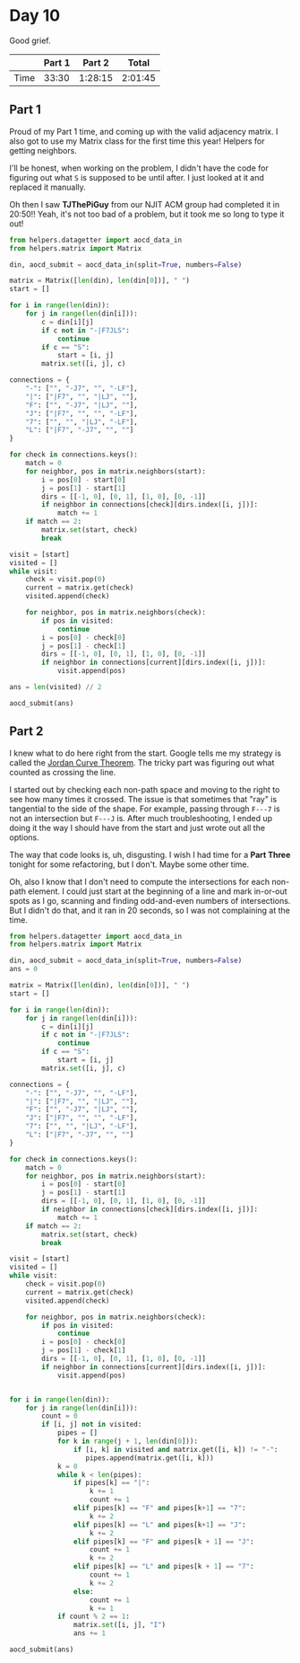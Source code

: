 # Day 10
Good grief.

|      | Part 1 | Part 2  | Total   |
|------|--------|---------|---------|
| Time | 33:30  | 1:28:15 | 2:01:45 |

## Part 1
Proud of my Part 1 time, and coming up with the valid adjacency matrix. I also got to use my Matrix class for the first time this year! Helpers for getting neighbors.

I'll be honest, when working on the problem, I didn't have the code for figuring out what `S` is supposed to be until after. I just looked at it and replaced it manually.

Oh then I saw **TJThePiGuy** from our NJIT ACM group had completed it in 20:50!! Yeah, it's not too bad of a problem, but it took me so long to type it out!
```python
from helpers.datagetter import aocd_data_in
from helpers.matrix import Matrix

din, aocd_submit = aocd_data_in(split=True, numbers=False)

matrix = Matrix([len(din), len(din[0])], " ")
start = []

for i in range(len(din)):
    for j in range(len(din[i])):
        c = din[i][j]
        if c not in "-|F7JLS":
            continue
        if c == "S":
            start = [i, j]
        matrix.set([i, j], c)

connections = {
    "-": ["", "-J7", "", "-LF"],
    "|": ["|F7", "", "|LJ", ""],
    "F": ["", "-J7", "|LJ", ""],
    "J": ["|F7", "", "", "-LF"],
    "7": ["", "", "|LJ", "-LF"],
    "L": ["|F7", "-J7", "", ""]
}

for check in connections.keys():
    match = 0
    for neighbor, pos in matrix.neighbors(start):
        i = pos[0] - start[0]
        j = pos[1] - start[1]
        dirs = [[-1, 0], [0, 1], [1, 0], [0, -1]]
        if neighbor in connections[check][dirs.index([i, j])]:
            match += 1
    if match == 2:
        matrix.set(start, check)
        break

visit = [start]
visited = []
while visit:
    check = visit.pop(0)
    current = matrix.get(check)
    visited.append(check)

    for neighbor, pos in matrix.neighbors(check):
        if pos in visited:
            continue
        i = pos[0] - check[0]
        j = pos[1] - check[1]
        dirs = [[-1, 0], [0, 1], [1, 0], [0, -1]]
        if neighbor in connections[current][dirs.index([i, j])]:
            visit.append(pos)

ans = len(visited) // 2

aocd_submit(ans)
```

## Part 2
I knew what to do here right from the start. Google tells me my strategy is called the [Jordan Curve Theorem](https://en.wikipedia.org/wiki/Jordan_curve_theorem). The tricky part was figuring out what counted as crossing the line.

I started out by checking each non-path space and moving to the right to see how many times it crossed. The issue is that sometimes that "ray" is tangential to the side of the shape. For example, passing through `F---7` is not an intersection but `F---J` is. After much troubleshooting, I ended up doing it the way I should have from the start and just wrote out all the options.

The way that code looks is, uh, disgusting. I wish I had time for a **Part Three** tonight for some refactoring, but I don't. Maybe some other time.

Oh, also I know that I don't need to compute the intersections for each non-path element. I could just start at the beginning of a line and mark in-or-out spots as I go, scanning and finding odd-and-even numbers of intersections. But I didn't do that, and it ran in 20 seconds, so I was not complaining at the time.
```python
from helpers.datagetter import aocd_data_in
from helpers.matrix import Matrix

din, aocd_submit = aocd_data_in(split=True, numbers=False)
ans = 0

matrix = Matrix([len(din), len(din[0])], " ")
start = []

for i in range(len(din)):
    for j in range(len(din[i])):
        c = din[i][j]
        if c not in "-|F7JLS":
            continue
        if c == "S":
            start = [i, j]
        matrix.set([i, j], c)

connections = {
    "-": ["", "-J7", "", "-LF"],
    "|": ["|F7", "", "|LJ", ""],
    "F": ["", "-J7", "|LJ", ""],
    "J": ["|F7", "", "", "-LF"],
    "7": ["", "", "|LJ", "-LF"],
    "L": ["|F7", "-J7", "", ""]
}

for check in connections.keys():
    match = 0
    for neighbor, pos in matrix.neighbors(start):
        i = pos[0] - start[0]
        j = pos[1] - start[1]
        dirs = [[-1, 0], [0, 1], [1, 0], [0, -1]]
        if neighbor in connections[check][dirs.index([i, j])]:
            match += 1
    if match == 2:
        matrix.set(start, check)
        break

visit = [start]
visited = []
while visit:
    check = visit.pop(0)
    current = matrix.get(check)
    visited.append(check)

    for neighbor, pos in matrix.neighbors(check):
        if pos in visited:
            continue
        i = pos[0] - check[0]
        j = pos[1] - check[1]
        dirs = [[-1, 0], [0, 1], [1, 0], [0, -1]]
        if neighbor in connections[current][dirs.index([i, j])]:
            visit.append(pos)


for i in range(len(din)):
    for j in range(len(din[i])):
        count = 0
        if [i, j] not in visited:
            pipes = []
            for k in range(j + 1, len(din[0])):
                if [i, k] in visited and matrix.get([i, k]) != "-":
                   pipes.append(matrix.get([i, k]))
            k = 0
            while k < len(pipes):
                if pipes[k] == "|":
                    k += 1
                    count += 1
                elif pipes[k] == "F" and pipes[k+1] == "7":
                    k += 2
                elif pipes[k] == "L" and pipes[k+1] == "J":
                    k += 2
                elif pipes[k] == "F" and pipes[k + 1] == "J":
                    count += 1
                    k += 2
                elif pipes[k] == "L" and pipes[k + 1] == "7":
                    count += 1
                    k += 2
                else:
                    count += 1
                    k += 1
            if count % 2 == 1:
                matrix.set([i, j], "I")
                ans += 1

aocd_submit(ans)
```